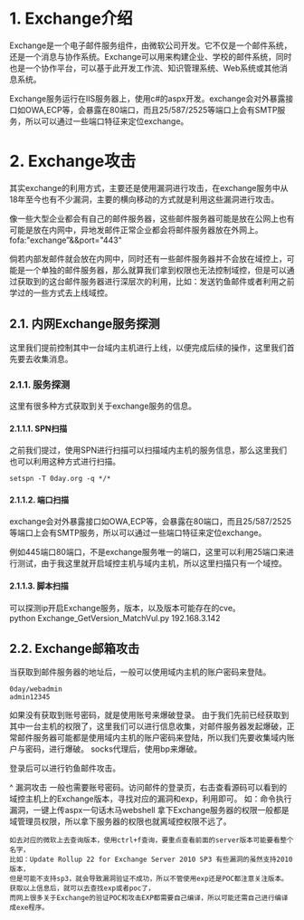 

# 1. Exchange介绍

Exchange是一个电子邮件服务组件，由微软公司开发。它不仅是一个邮件系统，还是一个消息与协作系统。Exchange可以用来构建企业、学校的邮件系统，同时也是一个协作平台，可以基于此开发工作流、知识管理系统、Web系统或其他消息系统。

Exchange服务运行在IIS服务器上，使用c#的aspx开发。exchange会对外暴露接口如OWA,ECP等，会暴露在80端口，而且25/587/2525等端口上会有SMTP服务，所以可以通过一些端口特征来定位exchange。



# 2. Exchange攻击
其实exchange的利用方式，主要还是使用漏洞进行攻击，在exchange服务中从18年至今也有不少漏洞，主要的横向移动的方式就是利用这些漏洞进行攻击。

像一些大型企业都会有自己的邮件服务器，这些邮件服务器可能是放在公网上也有可能是放在内网中，异地发邮件正常企业都会将邮件服务器放在外网上。fofa:"exchange”&&port="443"

倘若内部发邮件就会放在内网中，同时还有一些邮件服务器并不会放在域控上，可能是一个单独的邮件服务器，那么就算我们拿到权限也无法控制域控，但是可以通过获取到的这台邮件服务器进行深层次的利用，比如：发送钓鱼邮件或者利用之前学过的一些方式去上线域控。

## **2.1. 内网Exchange服务探测**

这里我们提前控制其中一台域内主机进行上线，以便完成后续的操作，这里我们首先要去收集消息。

### 2.1.1. 服务探测
这里有很多种方式获取到关于exchange服务的信息。

#### 2.1.1.1. SPN扫描
之前我们提过，使用SPN进行扫描可以扫描域内主机的服务信息，那么这里我们也可以利用这种方式进行扫描。
```
setspn -T 0day.org -q */*
```


#### 2.1.1.2. 端口扫描
exchange会对外暴露接口如OWA,ECP等，会暴露在80端口，而且25/587/2525等端口上会有SMTP服务，所以可以通过一些端口特征来定位exchange。

例如445端口80端口，不是exchange服务唯一的端口，这里可以利用25端口来进行测试，由于我这里就开启域控主机与域内主机，所以这里扫描只有一个域控。


#### 2.1.1.3. 脚本扫描
可以探测ip开启Exchange服务，版本，以及版本可能存在的cve。
python Exchange_GetVersion_MatchVul.py 192.168.3.142


## **2.2. Exchange邮箱攻击**
当获取到邮件服务器的地址后，一般可以使用域内主机的账户密码来登陆。
```
0day/webadmin 
admin12345
```
如果没有获取到账号密码，就是使用账号来爆破登录。
由于我们先前已经获取到其中一台主机的权限了，这里我们可以进行信息收集，对邮件服务器发起爆破，正常邮件服务器可能都是使用域内主机的账户密码来登陆，所以我们先要收集域内账户与密码，进行爆破。
socks代理后，使用bp来爆破。

登录后可以进行钓鱼邮件攻击。

^
漏洞攻击
一般也需要账号密码。访问邮件的登录页，右击查看源码可以看到的域控主机上的Exchange版本，寻找对应的漏洞和exp，利用即可。
如：命令执行漏洞，一键上传aspx一句话木马webshell
拿下Exchange服务器的权限一般都是域管理员权限，所以拿下服务器的权限也就离域控权限不远了。


```
如去对应的微软上去查询版本，使用ctrl+f查询，要重点查看前面的server版本可能要看整个名字，
比如：Update Rollup 22 for Exchange Server 2010 SP3 有些漏洞的虽然支持2010版本，
但是可能不支持sp3，就会导致漏洞验证不成功，所以不管使用exp还是POC都注意关注版本。
获取以上信息后，就可以去查找exp或者poc了，
而网上很多关于Exchange的验证POC和攻击EXP都需要自己编译，所以可能还需自己进行编译成exe程序。
```




